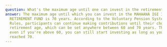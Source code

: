 ```yaml
---
question: What's the maximum age until one can invest in the retirement fund?
answer: The maximum age until which you can invest in the MAHAANA IGI ISLAMIC
  RETIREMENT FUND is 70 years. According to the Voluntary Pension System (VPS)
  Rules, participants can continue making contributions until their chosen
  retirement age, which can be set anywhere between 60 and 70 years. This means
  even if you're above 60, you can still start investing as long as you haven't
  reached 70.
---
```

